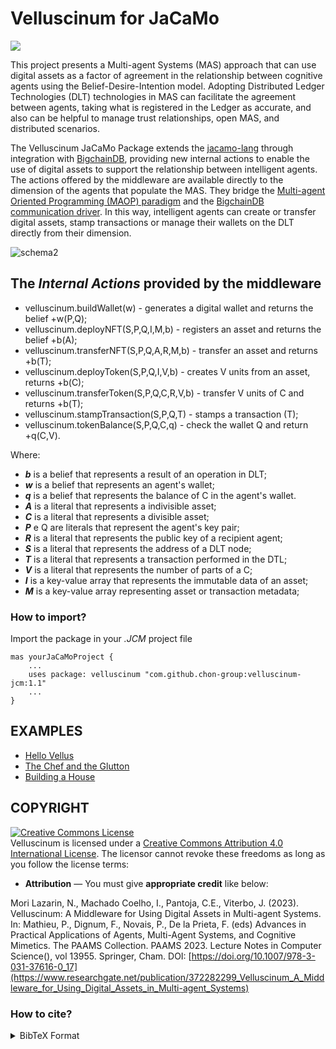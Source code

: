 # Velluscinum for JaCaMo
[![](https://jitpack.io/v/chon-group/velluscinum-jcm.svg)](https://jitpack.io/#chon-group/velluscinum-jcm)

This project presents a Multi-agent Systems (MAS) approach that can use digital assets as a factor of agreement in the relationship between cognitive agents using the Belief-Desire-Intention model. Adopting Distributed Ledger Technologies (DLT) technologies in MAS can facilitate the agreement between agents, taking what is registered in the Ledger as accurate, and also can be helpful to manage trust relationships, open MAS, and distributed scenarios. 

The Velluscinum JaCaMo Package extends the [jacamo-lang](https://github.com/jacamo-lang/jacamo) through integration with [BigchainDB](https://github.com/bigchaindb/bigchaindb), providing new internal actions to enable the use of digital assets to support the relationship between intelligent agents.
The actions offered by the middleware are available directly to the dimension of the agents that populate the MAS. They bridge the [Multi-agent Oriented Programming (MAOP) paradigm](https://doi.org/10.1016/j.scico.2011.10.004) and the [BigchainDB communication driver](https://github.com/bigchaindb/java-bigchaindb-driver). In this way, intelligent agents can create or transfer digital assets, stamp transactions or manage their wallets on the DLT directly from their dimension.


![schema2](https://github.com/chon-group/velluscinum-jcm/assets/32855001/aac47021-2c88-439b-b6cc-bccd2d48a355)


## The _Internal Actions_ provided by the middleware
- velluscinum.buildWallet(w) - generates a digital wallet and returns the belief +w(P,Q);
- velluscinum.deployNFT(S,P,Q,I,M,b) - registers an asset and returns the belief +b(A);
- velluscinum.transferNFT(S,P,Q,A,R,M,b) - transfer an asset and returns +b(T);
- velluscinum.deployToken(S,P,Q,I,V,b) - creates V units from an asset, returns +b(C);
- velluscinum.transferToken(S,P,Q,C,R,V,b) - transfer V units of C and returns +b(T);
- velluscinum.stampTransaction(S,P,Q,T) - stamps a transaction (T);
- velluscinum.tokenBalance(S,P,Q,C,q) - check the wallet Q and return +q(C,V).

Where:
- ___b___ is a belief that represents a result of an operation in DLT;
- ___w___ is a belief that represents an agent's wallet;
- ___q___ is a belief that represents the balance of C in the agent's wallet.
- ___A___ is a literal that represents a indivisible asset;
- ___C___ is a literal that represents a divisible asset;
- ___P___ e Q are literals that represent the agent's key pair;
- ___R___ is a literal that represents the public key of a recipient agent;
- ___S___ is a literal that represents the address of a DLT node;
- ___T___ is a literal that represents a transaction performed in the DTL;
- ___V___ is a literal that represents the number of parts of a C;
- ___I___ is a key-value array that represents the immutable data of an asset;
- ___M___ is a key-value array representing asset or transaction metadata;

### How to import?
Import the package in your _.JCM_ project file

```
mas yourJaCaMoProject {
    ...
    uses package: velluscinum "com.github.chon-group:velluscinum-jcm:1.1"
    ...
}
```

## EXAMPLES
+   [Hello Vellus](examples/01-hello-vellus)
+   [The Chef and the Glutton](examples/02-chef-glutton)
+   [Building a House](examples/03-house-building)



## COPYRIGHT
<a rel="license" href="http://creativecommons.org/licenses/by/4.0/"><img alt="Creative Commons License" style="border-width:0" src="https://i.creativecommons.org/l/by/4.0/88x31.png" /></a><br />Velluscinum is licensed under a <a rel="license" href="http://creativecommons.org/licenses/by/4.0/">Creative Commons Attribution 4.0 International License</a>. The licensor cannot revoke these freedoms as long as you follow the license terms:

* __Attribution__ — You must give __appropriate credit__ like below:

Mori Lazarin, N., Machado Coelho, I., Pantoja, C.E., Viterbo, J. (2023). Velluscinum: A Middleware for Using Digital Assets in Multi-agent Systems. In: Mathieu, P., Dignum, F., Novais, P., De la Prieta, F. (eds) Advances in Practical Applications of Agents, Multi-Agent Systems, and Cognitive Mimetics. The PAAMS Collection. PAAMS 2023. Lecture Notes in Computer Science(), vol 13955. Springer, Cham. DOI: [https://doi.org/10.1007/978-3-031-37616-0_17](https://www.researchgate.net/publication/372282299_Velluscinum_A_Middleware_for_Using_Digital_Assets_in_Multi-agent_Systems)

### How to cite?
<details>
<summary> BibTeX Format </summary>

```
@InProceedings{velluscinum,
author="Mori Lazarin, Nilson
and Machado Coelho, Igor
and Pantoja, Carlos Eduardo
and Viterbo, Jos{\'e}",
editor="Mathieu, Philippe
and Dignum, Frank
and Novais, Paulo
and De la Prieta, Fernando",
title="{Velluscinum: A Middleware for Using Digital Assets in Multi-agent Systems}",
doi="10.1007/978-3-031-37616-0_17",
booktitle="Advances in Practical Applications of Agents, Multi-Agent Systems, and Cognitive Mimetics. The PAAMS Collection",
year="2023",
publisher="Springer Nature Switzerland",
address="Cham",
pages="200--212",
isbn="978-3-031-37616-0"
}
```

</details>
